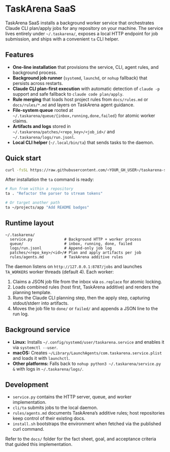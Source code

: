 # TaskArena SaaS

TaskArena SaaS installs a background worker service that orchestrates Claude CLI plan/apply jobs for any repository on your machine. The service lives entirely under `~/.taskarena/`, exposes a local HTTP endpoint for job submission, and ships with a convenient `ta` CLI helper.

## Features

- **One-line installation** that provisions the service, CLI, agent rules, and background process.
- **Background job runner** (`systemd`, `launchd`, or `nohup` fallback) that persists across restarts.
- **Claude CLI plan-first execution** with automatic detection of `claude -p` support and safe fallback to `claude code plan/apply`.
- **Rule merging** that loads host project rules from `docs/rules.md` or `docs/rules/*.md` and layers on TaskArena agent guidance.
- **File-system queue** rooted at `~/.taskarena/queue/{inbox,running,done,failed}` for atomic worker claims.
- **Artifacts and logs** stored in `~/.taskarena/patches/<repo_key>/<job_id>/` and `~/.taskarena/logs/run.jsonl`.
- **Local CLI helper** (`~/.local/bin/ta`) that sends tasks to the daemon.

## Quick start

```bash
curl -fsSL https://raw.githubusercontent.com/<YOUR_GH_USER>/taskarena-saas/main/install.sh | bash
```

After installation the `ta` command is ready:

```bash
# Run from within a repository
ta . "Refactor the parser to stream tokens"

# Or target another path
ta ~/projects/app "Add README badges"
```

## Runtime layout

```
~/.taskarena/
  service.py              # Background HTTP + worker process
  queue/                  # inbox, running, done, failed
  logs/run.jsonl          # Append-only job log
  patches/<repo_key>/<id>/# Plan and apply artifacts per job
  rules/agents.md         # TaskArena additive rules
```

The daemon listens on `http://127.0.0.1:8787/jobs` and launches `TA_WORKERS` worker threads (default 4). Each worker:

1. Claims a JSON job file from the inbox via `os.replace` for atomic locking.
2. Loads combined rules (host first, TaskArena additive) and renders the planning template.
3. Runs the Claude CLI planning step, then the apply step, capturing stdout/stderr into artifacts.
4. Moves the job file to `done/` or `failed/` and appends a JSON line to the run log.

## Background service

- **Linux:** Installs `~/.config/systemd/user/taskarena.service` and enables it via `systemctl --user`.
- **macOS:** Creates `~/Library/LaunchAgents/com.taskarena.service.plist` and loads it with `launchctl`.
- **Other platforms:** Falls back to `nohup python3 ~/.taskarena/service.py &` with logs in `~/.taskarena/logs/`.

## Development

- `service.py` contains the HTTP server, queue, and worker implementation.
- `cli/ta` submits jobs to the local daemon.
- `rules/agents.md` documents TaskArena’s additive rules; host repositories keep control of their existing docs.
- `install.sh` bootstraps the environment when fetched via the published curl command.

Refer to the `docs/` folder for the fact sheet, goal, and acceptance criteria that guided this implementation.
